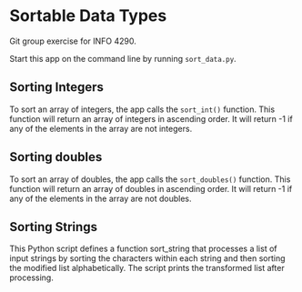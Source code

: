 # Sortable Data Types
Git group exercise for INFO 4290.

Start this app on the command line by running `sort_data.py`.

## Sorting Integers
To sort an array of integers, the app calls the `sort_int()` function. This function will return an array of integers in ascending order. It will return -1 if any of the elements in the array are not integers.

## Sorting doubles
To sort an array of doubles, the app calls the `sort_doubles()` function. This function will return an array of doubles in ascending order. It will return -1 if any of the elements in the array are not doubles.

## Sorting Strings

This Python script defines a function sort_string that processes a list of input strings by sorting the characters within each string and then sorting the modified list alphabetically. The script prints the transformed list after processing.
